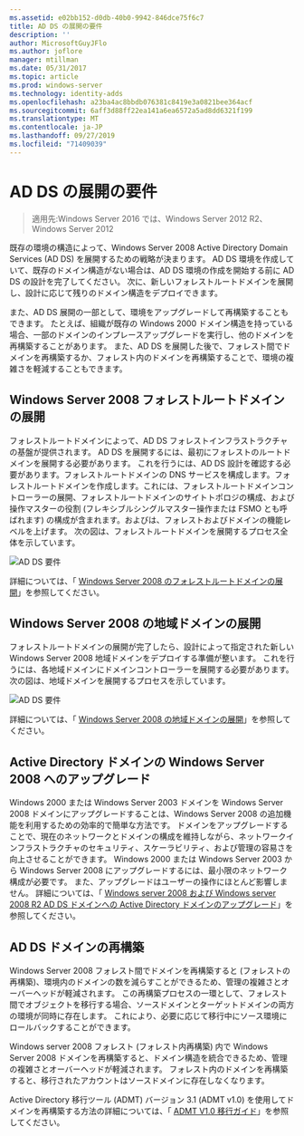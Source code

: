 ```yaml
---
ms.assetid: e02bb152-d0db-40b0-9942-846dce75f6c7
title: AD DS の展開の要件
description: ''
author: MicrosoftGuyJFlo
ms.author: joflore
manager: mtillman
ms.date: 05/31/2017
ms.topic: article
ms.prod: windows-server
ms.technology: identity-adds
ms.openlocfilehash: a23ba4ac8bbdb076381c8419e3a0821bee364acf
ms.sourcegitcommit: 6aff3d88ff22ea141a6ea6572a5ad8dd6321f199
ms.translationtype: MT
ms.contentlocale: ja-JP
ms.lasthandoff: 09/27/2019
ms.locfileid: "71409039"
---
```

# <a name="ad-ds-deployment-requirements"></a>AD DS の展開の要件

>適用先:Windows Server 2016 では、Windows Server 2012 R2、Windows Server 2012

既存の環境の構造によって、Windows Server 2008 Active Directory Domain Services (AD DS) を展開するための戦略が決まります。 AD DS 環境を作成していて、既存のドメイン構造がない場合は、AD DS 環境の作成を開始する前に AD DS の設計を完了してください。 次に、新しいフォレストルートドメインを展開し、設計に応じて残りのドメイン構造をデプロイできます。  
  
また、AD DS 展開の一部として、環境をアップグレードして再構築することもできます。 たとえば、組織が既存の Windows 2000 ドメイン構造を持っている場合、一部のドメインのインプレースアップグレードを実行し、他のドメインを再構築することがあります。 また、AD DS を展開した後で、フォレスト間でドメインを再構築するか、フォレスト内のドメインを再構築することで、環境の複雑さを軽減することもできます。  
  
## <a name="deploying-a-windows-server-2008-forest-root-domain"></a>Windows Server 2008 フォレストルートドメインの展開  
フォレストルートドメインによって、AD DS フォレストインフラストラクチャの基盤が提供されます。 AD DS を展開するには、最初にフォレストのルートドメインを展開する必要があります。 これを行うには、AD DS 設計を確認する必要があります。フォレストルートドメインの DNS サービスを構成します。フォレストルートドメインを作成します。これには、フォレストルートドメインコントローラーの展開、フォレストルートドメインのサイトトポロジの構成、および操作マスターの役割 (フレキシブルシングルマスター操作または FSMO とも呼ばれます) の構成が含まれます。およびは、フォレストおよびドメインの機能レベルを上げます。 次の図は、フォレストルートドメインを展開するプロセス全体を示しています。  
  
![AD DS 要件](media/AD-DS-Deployment-Requirements/033aad0b-25ff-4793-8825-88a6daa01a55.gif)  
  
詳細については、「 [Windows Server 2008 のフォレストルートドメインの展開](https://technet.microsoft.com/library/cc731174.aspx)」を参照してください。  
  
## <a name="deploying-windows-server-2008-regional-domains"></a>Windows Server 2008 の地域ドメインの展開  
フォレストルートドメインの展開が完了したら、設計によって指定された新しい Windows Server 2008 地域ドメインをデプロイする準備が整います。 これを行うには、各地域ドメインにドメインコントローラーを展開する必要があります。 次の図は、地域ドメインを展開するプロセスを示しています。  
  
![AD DS 要件](media/AD-DS-Deployment-Requirements/89a878c8-9a94-4180-ad43-ca75316a6318.gif)  
  
詳細については、「 [Windows Server 2008 の地域ドメインの展開](https://technet.microsoft.com/library/cc755118.aspx)」を参照してください。  
  
## <a name="upgrading-active-directory-domains-to-windows-server-2008"></a>Active Directory ドメインの Windows Server 2008 へのアップグレード  
Windows 2000 または Windows Server 2003 ドメインを Windows Server 2008 ドメインにアップグレードすることは、Windows Server 2008 の追加機能を利用するための効率的で簡単な方法です。 ドメインをアップグレードすることで、現在のネットワークとドメインの構成を維持しながら、ネットワークインフラストラクチャのセキュリティ、スケーラビリティ、および管理の容易さを向上させることができます。 Windows 2000 または Windows Server 2003 から Windows Server 2008 にアップグレードするには、最小限のネットワーク構成が必要です。 また、アップグレードはユーザーの操作にほとんど影響しません。 詳細については、「 [Windows server 2008 および Windows server 2008 R2 AD DS ドメインへの Active Directory ドメインのアップグレード](https://technet.microsoft.com/library/cc731188.aspx)」を参照してください。  
  
## <a name="restructuring-ad-ds-domains"></a>AD DS ドメインの再構築  
Windows Server 2008 フォレスト間でドメインを再構築すると (フォレストの再構築)、環境内のドメインの数を減らすことができるため、管理の複雑さとオーバーヘッドが軽減されます。 この再構築プロセスの一環として、フォレスト間でオブジェクトを移行する場合、ソースドメインとターゲットドメインの両方の環境が同時に存在します。 これにより、必要に応じて移行中にソース環境にロールバックすることができます。  
  
Windows server 2008 フォレスト (フォレスト内再構築) 内で Windows Server 2008 ドメインを再構築すると、ドメイン構造を統合できるため、管理の複雑さとオーバーヘッドが軽減されます。 フォレスト内のドメインを再構築すると、移行されたアカウントはソースドメインに存在しなくなります。  
  
Active Directory 移行ツール (ADMT) バージョン 3.1 (ADMT v1.0) を使用してドメインを再構築する方法の詳細については、「 [ADMT V1.0 移行ガイド](https://go.microsoft.com/fwlink/?LinkId=93678)」を参照してください。  
  


